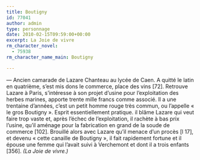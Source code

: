 ```yaml
---
title: Boutigny
id: 77041
author: admin
type: personnage
date: 2010-02-15T09:59:00+00:00
excerpt: La Joie de vivre
rm_character_novel:
  - 75938
rm_character_name_main: Boutigny

---
```

— Ancien camarade de Lazare Chanteau au lycée de Caen. A quitté le latin en quatrième, s&rsquo;est mis dons le commerce, place des vins [72]. Retrouve Lazare à Paris, s&rsquo;intéresse à son projet d&rsquo;usine pour l&rsquo;exploitation des herbes marines, apporte trente mille francs comme associé. Il a une trentaine d&rsquo;années, c&rsquo;est un petit homme rouge très commun, ou l&rsquo;appelle « le gros Boutigny ». Esprit essentiellement pratique. il blâme Lazare qui veut faire trop vaste et, après l&rsquo;échec de l&rsquo;exploitation, il rachète à bas prix l&rsquo;usine, qu&rsquo;il aménage pour la fabrication en grand de la soude de commerce [102]. Brouillé alors avec Lazare qu&rsquo;il menace d&rsquo;un procès [l 17], et devenu « cette canaille de Boutigny », il fait rapidement fortune et il épouse une femme qui l&rsquo;avait suivi à Verchemont et dont il a trois enfants [356]. _(La Joie de vivre.)_